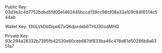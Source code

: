 Public Key: 03d3e2c4d7752bdbd5fd05e1462445bccd139cc98cf08a33a109c64f6514c544ab

Wallet Key: 13GLVkDbDqw67xQKdjsrdeb6THU3GodMHQ

Private Key: 93c294a28332b7395fb42530e60ceb687df833ba46c478d61d50286b8a6351a7
